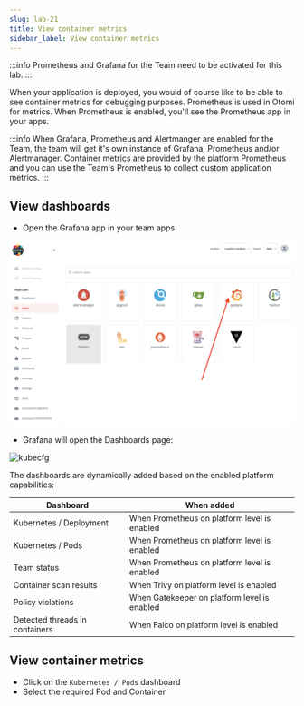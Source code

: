 ```yaml
---
slug: lab-21
title: View container metrics
sidebar_label: View container metrics
---
```


:::info
Prometheus and Grafana for the Team need to be activated for this lab.
:::

When your application is deployed, you would of course like to be able to see container metrics for debugging purposes. Prometheus is used in Otomi for metrics. When Prometheus is enabled, you'll see the Prometheus app in your apps.

:::info
When Grafana, Prometheus and Alertmanger are enabled for the Team, the team will get it's own instance of Grafana, Prometheus and/or Alertmanager. Container metrics are provided by the platform Prometheus and you can use the Team's Prometheus to collect custom application metrics.
:::

## View dashboards

- Open the Grafana app in your team apps

![kubecfg](../../img/grafana-teams.png)

- Grafana will open the Dashboards page:

![kubecfg](../../img/grafana-dashboards.png)

The dashboards are dynamically added based on the enabled platform capabilities:

| Dashboard | When added |
| --------- | ---------- |
| Kubernetes / Deployment | When Prometheus on platform level is enabled |
| Kubernetes / Pods       | When Prometheus on platform level is enabled |
| Team status             | When Prometheus on platform level is enabled |
| Container scan results  | When Trivy on platform level is enabled |
| Policy violations       | When Gatekeeper on platform level is enabled |
| Detected threads in containers | When Falco on platform level is enabled |

## View container metrics

- Click on the `Kubernetes / Pods` dashboard
- Select the required Pod and Container 
